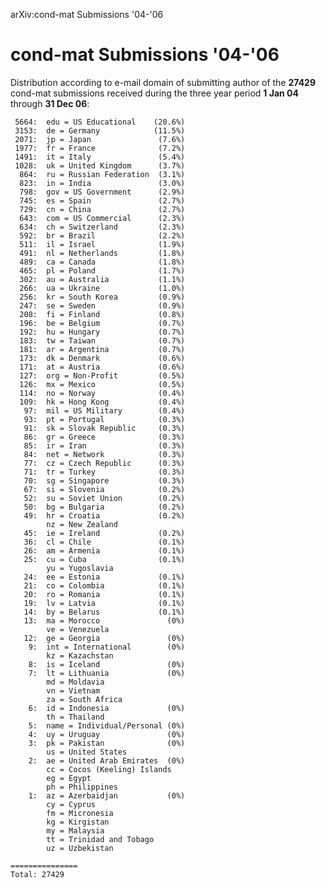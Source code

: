 arXiv:cond-mat Submissions '04-'06

cond-mat Submissions '04-'06
============================

Distribution according to e-mail domain of submitting author of the
**27429** cond-mat submissions received during the three year period **1
Jan 04** through **31 Dec 06**:

     5664:  edu = US Educational    (20.6%)
     3153:  de = Germany            (11.5%)
     2071:  jp = Japan               (7.6%)
     1977:  fr = France              (7.2%)
     1491:  it = Italy               (5.4%)
     1028:  uk = United Kingdom      (3.7%)
      864:  ru = Russian Federation  (3.1%)
      823:  in = India               (3.0%)
      798:  gov = US Government      (2.9%)
      745:  es = Spain               (2.7%)
      729:  cn = China               (2.7%)
      643:  com = US Commercial      (2.3%)
      634:  ch = Switzerland         (2.3%)
      592:  br = Brazil              (2.2%)
      511:  il = Israel              (1.9%)
      491:  nl = Netherlands         (1.8%)
      489:  ca = Canada              (1.8%)
      465:  pl = Poland              (1.7%)
      302:  au = Australia           (1.1%)
      266:  ua = Ukraine             (1.0%)
      256:  kr = South Korea         (0.9%)
      247:  se = Sweden              (0.9%)
      208:  fi = Finland             (0.8%)
      196:  be = Belgium             (0.7%)
      192:  hu = Hungary             (0.7%)
      183:  tw = Taiwan              (0.7%)
      181:  ar = Argentina           (0.7%)
      173:  dk = Denmark             (0.6%)
      171:  at = Austria             (0.6%)
      127:  org = Non-Profit         (0.5%)
      126:  mx = Mexico              (0.5%)
      114:  no = Norway              (0.4%)
      109:  hk = Hong Kong           (0.4%)
       97:  mil = US Military        (0.4%)
       93:  pt = Portugal            (0.3%)
       91:  sk = Slovak Republic     (0.3%)
       86:  gr = Greece              (0.3%)
       85:  ir = Iran                (0.3%)
       84:  net = Network            (0.3%)
       77:  cz = Czech Republic      (0.3%)
       71:  tr = Turkey              (0.3%)
       70:  sg = Singapore           (0.3%)
       67:  si = Slovenia            (0.2%)
       52:  su = Soviet Union        (0.2%)
       50:  bg = Bulgaria            (0.2%)
       49:  hr = Croatia             (0.2%)
            nz = New Zealand
       45:  ie = Ireland             (0.2%)
       36:  cl = Chile               (0.1%)
       26:  am = Armenia             (0.1%)
       25:  cu = Cuba                (0.1%)
            yu = Yugoslavia
       24:  ee = Estonia             (0.1%)
       21:  co = Colombia            (0.1%)
       20:  ro = Romania             (0.1%)
       19:  lv = Latvia              (0.1%)
       14:  by = Belarus             (0.1%)
       13:  ma = Morocco               (0%)
            ve = Venezuela
       12:  ge = Georgia               (0%)
        9:  int = International        (0%)
            kz = Kazachstan
        8:  is = Iceland               (0%)
        7:  lt = Lithuania             (0%)
            md = Moldavia
            vn = Vietnam
            za = South Africa
        6:  id = Indonesia             (0%)
            th = Thailand
        5:  name = Individual/Personal (0%)
        4:  uy = Uruguay               (0%)
        3:  pk = Pakistan              (0%)
            us = United States
        2:  ae = United Arab Emirates  (0%)
            cc = Cocos (Keeling) Islands
            eg = Egypt
            ph = Philippines
        1:  az = Azerbaidjan           (0%)
            cy = Cyprus
            fm = Micronesia
            kg = Kirgistan
            my = Malaysia
            tt = Trinidad and Tobago
            uz = Uzbekistan

    ===============
    Total: 27429
